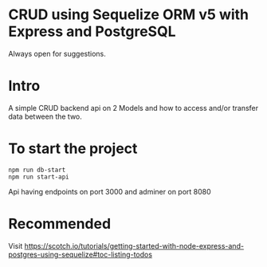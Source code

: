 # CRUD using Sequelize ORM v5 with Express and PostgreSQL
Always open for suggestions.

# Intro
A simple CRUD backend api on 2 Models and how to access and/or transfer data between the two.


# To start the project
```
npm run db-start
npm run start-api
```
Api having endpoints on port 3000 and adminer on port 8080

# Recommended
Visit https://scotch.io/tutorials/getting-started-with-node-express-and-postgres-using-sequelize#toc-listing-todos
